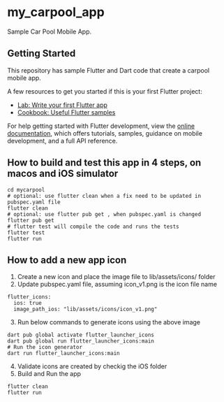 # my_carpool_app

Sample Car Pool Mobile App.

## Getting Started

This repository has sample Flutter and Dart code that create a carpool mobile app.

A few resources to get you started if this is your first Flutter project:

- [Lab: Write your first Flutter app](https://docs.flutter.dev/get-started/codelab)
- [Cookbook: Useful Flutter samples](https://docs.flutter.dev/cookbook)

For help getting started with Flutter development, view the
[online documentation](https://docs.flutter.dev/), which offers tutorials,
samples, guidance on mobile development, and a full API reference.

## How to build and test this app in 4 steps, on macos and iOS simulator
```
cd mycarpool
# optional: use flutter clean when a fix need to be updated in pubspec.yaml file
flutter clean
# optional: use flutter pub get , when pubspec.yaml is changed
flutter pub get
# flutter test will compile the code and runs the tests
flutter test
flutter run
```
## How to add a new app icon
1. Create a new icon and place the image file to lib/assets/icons/ folder
2. Update pubspec.yaml file, assuming icon_v1.png is the icon file name
```
flutter_icons:
  ios: true
  image_path_ios: "lib/assets/icons/icon_v1.png"
```
3. Run below commands to generate icons using the above image
```
dart pub global activate flutter_launcher_icons
dart pub global run flutter_launcher_icons:main
# Run the icon generator
dart run flutter_launcher_icons:main
```
4. Validate icons are created by checkig the iOS folder 
5. Build and Run the app
```
flutter clean
flutter run
```